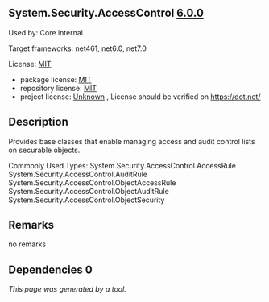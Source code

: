 System.Security.AccessControl [6.0.0](https://www.nuget.org/packages/System.Security.AccessControl/6.0.0)
--------------------

Used by: Core internal

Target frameworks: net461, net6.0, net7.0

License: [MIT](../../../../licenses/mit) 

- package license: [MIT](https://licenses.nuget.org/MIT) 
- repository license: [MIT](https://github.com/dotnet/runtime) 
- project license: [Unknown](https://dot.net/) , License should be verified on https://dot.net/

Description
-----------
Provides base classes that enable managing access and audit control lists on securable objects.

Commonly Used Types:
System.Security.AccessControl.AccessRule
System.Security.AccessControl.AuditRule
System.Security.AccessControl.ObjectAccessRule
System.Security.AccessControl.ObjectAuditRule
System.Security.AccessControl.ObjectSecurity

Remarks
-----------
no remarks


Dependencies 0
-----------


*This page was generated by a tool.*